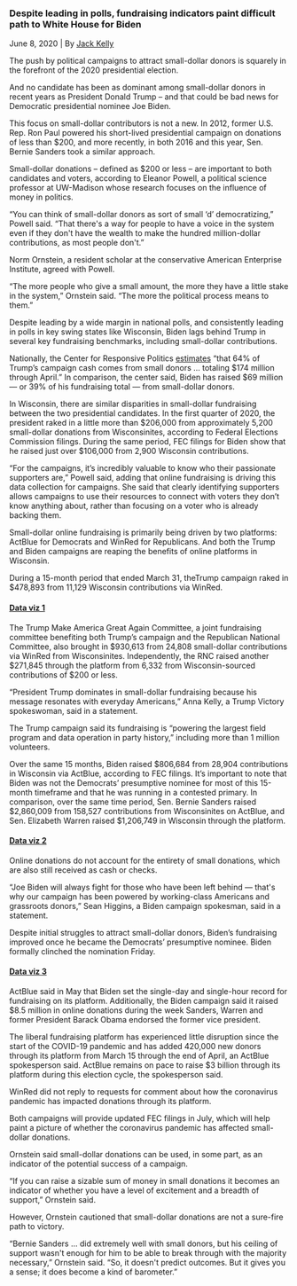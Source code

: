 ### Despite leading in polls, fundraising indicators paint difficult path to White House for Biden

June 8, 2020 | By [Jack Kelly](twitter.com/byjackkelly)

The push by political campaigns to attract small-dollar donors is squarely in the forefront of the 2020 presidential election. 

And no candidate has been as dominant among small-dollar donors in recent years as President Donald Trump – and that could be bad news for Democratic presidential nominee Joe Biden.

This focus on small-dollar contributors is not a new. In 2012, former U.S. Rep. Ron Paul powered his short-lived presidential campaign on donations of less than $200, and more recently, in both 2016 and this year, Sen. Bernie Sanders took a similar approach.

Small-dollar donations – defined as $200 or less – are important to both candidates and voters, according to Eleanor Powell, a political science professor at UW-Madison whose research focuses on the influence of money in politics.

“You can think of small-dollar donors as sort of small ‘d’ democratizing,” Powell said. “That there's a way for people to have a voice in the system even if they don't have the wealth to make the hundred million-dollar contributions, as most people don't.”

Norm Ornstein, a resident scholar at the conservative American Enterprise Institute, agreed with Powell.

“The more people who give a small amount, the more they have a little stake in the system,” Ornstein said. “The more the political process means to them.”

Despite leading by a wide margin in national polls, and consistently leading in polls in key swing states like Wisconsin, Biden lags behind Trump in several key fundraising benchmarks, including small-dollar contributions.

Nationally, the Center for Responsive Politics [estimates](https://www.opensecrets.org/news/2020/05/trump-dominates-small-dollar-fundraising/) “that 64% of Trump’s campaign cash comes from small donors … totaling $174 million through April.” In comparison, the center said, Biden has raised $69 million — or 39% of his fundraising total — from small-dollar donors. 

In Wisconsin, there are similar disparities in small-dollar fundraising between the two presidential candidates. In the first quarter of 2020, the president raked in a little more than $206,000 from approximately 5,200 small-dollar donations from Wisconsinites, according to Federal Elections Commission filings. During the same period, FEC filings for Biden show that he raised just over $106,000 from 2,900 Wisconsin contributions.

“For the campaigns, it’s incredibly valuable to know who their passionate supporters are,” Powell said, adding that online fundraising is driving this data collection for campaigns. She said that clearly identifying supporters allows campaigns to use their resources to connect with voters they don’t know anything about, rather than focusing on a voter who is already backing them.

Small-dollar online fundraising is primarily being driven by two platforms: ActBlue for Democrats and WinRed for Republicans. And both the Trump and Biden campaigns are reaping the benefits of online platforms in Wisconsin. 

During a 15-month period that ended March 31, theTrump campaign raked in $478,893 from 11,129 Wisconsin contributions via WinRed.

#### [Data viz 1](https://public.flourish.studio/visualisation/2714619/)

The Trump Make America Great Again Committee, a joint fundraising committee benefiting both Trump’s campaign and the Republican National Committee, also brought in $930,613 from 24,808 small-dollar contributions via WinRed from Wisconsinites. Independently, the RNC raised another $271,845 through the platform from 6,332 from Wisconsin-sourced contributions of $200 or less.

“President Trump dominates in small-dollar fundraising because his message resonates with everyday Americans,” Anna Kelly, a Trump Victory spokeswoman, said in a statement.

The Trump campaign said its fundraising is “powering the largest field program and data operation in party history,” including more than 1 million volunteers. 

Over the same 15 months, Biden raised $806,684 from 28,904 contributions in Wisconsin via ActBlue, according to FEC filings. It’s important to note that Biden was not the Democrats’ presumptive nominee for most of this 15-month timeframe and that he was running in a contested primary. In comparison, over the same time period, Sen. Bernie Sanders raised $2,860,009 from 158,527 contributions from Wisconsinites on ActBlue, and Sen. Elizabeth Warren raised $1,206,749 in Wisconsin through the platform.

#### [Data viz 2](https://public.flourish.studio/visualisation/2728435/)

Online donations do not account for the entirety of small donations, which are also still received as cash or checks.

“Joe Biden will always fight for those who have been left behind — that's why our campaign has been powered by working-class Americans and grassroots donors,” Sean Higgins, a Biden campaign spokesman, said in a statement.

Despite initial struggles to attract small-dollar donors, Biden’s fundraising improved once he became the Democrats’ presumptive nominee. Biden formally clinched the nomination Friday.

#### [Data viz 3](https://public.flourish.studio/visualisation/2729399/)

ActBlue said in May that Biden set the single-day and single-hour record for fundraising on its platform. Additionally, the Biden campaign said it raised $8.5 million in online donations during the week Sanders, Warren and former President Barack Obama endorsed the former vice president.

The liberal fundraising platform has experienced little disruption since the start of the COVID-19 pandemic and has added 420,000 new donors through its platform from March 15 through the end of April, an ActBlue spokesperson said. ActBlue remains on pace to raise $3 billion through its platform during this election cycle, the spokesperson said. 

WinRed did not reply to requests for comment about how the coronavirus pandemic has impacted donations through its platform.

Both campaigns will provide updated FEC filings in July, which will help paint a picture of whether the coronavirus pandemic has affected small-dollar donations.

Ornstein said small-dollar donations can be used, in some part, as an indicator of the potential success of a campaign. 

“If you can raise a sizable sum of money in small donations it becomes an indicator of whether you have a level of excitement and a breadth of support,” Ornstein said.  

However, Ornstein cautioned that small-dollar donations are not a sure-fire path to victory. 

“Bernie Sanders ... did extremely well with small donors, but his ceiling of support wasn't enough for him to be able to break through with the majority necessary,” Ornstein said. “So, it doesn't predict outcomes. But it gives you a sense; it does become a kind of barometer.”
